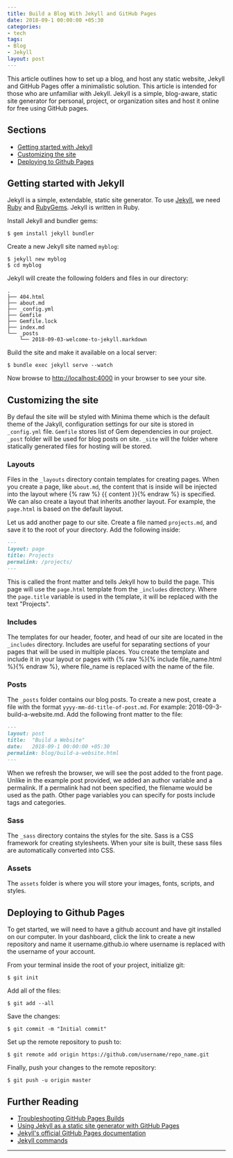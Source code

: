 ```yaml
---
title: Build a Blog With Jekyll and GitHub Pages
date: 2018-09-1 00:00:00 +05:30
categories:
- tech
tags:
- Blog
- Jekyll
layout: post
---
```


This article outlines how to set up a blog, and host any static website, Jekyll and GitHub Pages offer a minimalistic solution.
This article is intended for those who are unfamiliar with Jekyll. Jekyll is a simple, blog-aware,
static site generator for personal, project, or organization sites and host it online for free using GitHub pages.

## Sections

- [Getting started with Jekyll](#getting-started-with-jekyll)
- [Customizing the site](#customizing-the-site)
- [Deploying to Github Pages](#deploying-to-github-pages)

## Getting started with Jekyll

Jekyll is a simple, extendable, static site generator.
To use [Jekyll](https://jekyllrb.com/), we need [Ruby](https://www.ruby-lang.org/en/) and [RubyGems](https://rubygems.org/).
Jekyll is written in Ruby.

Install Jekyll and bundler gems:

```shell
$ gem install jekyll bundler
```

Create a new Jekyll site named `myblog`:

```shell
$ jekyll new myblog
$ cd myblog
```
Jekyll will create the following folders and files in our directory:
```shell
.
├── 404.html
├── about.md
├── _config.yml
├── Gemfile
├── Gemfile.lock
├── index.md
└── _posts
    └── 2018-09-03-welcome-to-jekyll.markdown
```

Build the site and make it available on a local server:
```shell
$ bundle exec jekyll serve --watch
```

Now browse to [http://localhost:4000](http://localhost:4000) in your browser to see your site.

## Customizing the site

By defaul the site will be styled with Minima theme which is the default theme of the Jakyll, configuration settings for
our site is stored in `_config.yml` file. `Gemfile` stores list of Gem dependencies in our project. `_post` folder will be
used for blog posts on site. `_site` will the folder where statically generated files for hosting will be stored.

### Layouts
Files in the `_layouts` directory contain templates for creating pages.
When you create a page, like `about.md`, the content that is inside will be injected into the layout where
{% raw  %} {{ content }}{% endraw %} is specified.
We can also create a layout that inherits another layout. For example, the `page.html` is based on the default layout.

Let us add another page to our site. Create a file named `projects.md`, and save it to the root of your directory. Add the following inside:

```markdown
---
layout: page
title: Projects
permalink: /projects/
---
```

This is called the front matter and tells Jekyll how to build the page. This page will use the `page.html` template from the `_includes` directory.
Where the `page.title` variable is used in the template, it will be replaced with the text "Projects".


### Includes
The templates for our header, footer, and head of our site are located in the `_includes` directory.
Includes are useful for separating sections of your pages that will be used in multiple places.
You create the template and include it in your layout or pages with {% raw  %}{% include file_name.html %}{% endraw %},
where file_name is replaced with the name of the file.

### Posts
The `_posts` folder contains our blog posts. To create a new post, create a file with the format `yyyy-mm-dd-title-of-post.md`.
For example: 2018-09-3-build-a-website.md. Add the following front matter to the file:
```markdown
---
layout: post
title:  "Build a Website"
date:   2018-09-1 00:00:00 +05:30
permalink: blog/build-a-website.html
---
```
When we refresh the browser, we will see the post added to the front page.
Unlike in the example post provided, we added an author variable and a permalink.
If a permalink had not been specified, the filename would be used as the path.
Other page variables you can specify for posts include tags and categories.

### Sass
The `_sass` directory contains the styles for the site. Sass is a CSS framework for creating stylesheets.
When your site is built, these sass files are automatically converted into CSS.

### Assets
The `assets` folder is where you will store your images, fonts, scripts, and styles.

## Deploying to Github Pages
To get started, we will need to have a github account and have git installed on our computer.
In your dashboard, click the link to create a new repository and name it username.github.io
where username is replaced with the username of your account.

From your terminal inside the root of your project, initialize git:
```shell
$ git init
```
Add all of the files:
```shell
$ git add --all
```
Save the changes:
```shell
$ git commit -m "Initial commit"
```
Set up the remote repository to push to:
```shell
$ git remote add origin https://github.com/username/repo_name.git
```
Finally, push your changes to the remote repository:
```shell
$ git push -u origin master
```

## Further Reading
- [Troubleshooting GitHub Pages Builds](https://help.github.com/articles/troubleshooting-github-pages-builds)
- [Using Jekyll as a static site generator with GitHub Pages](https://help.github.com/articles/using-jekyll-as-a-static-site-generator-with-github-pages/)
- [Jekyll's official GitHub Pages documentation](http://jekyllrb.com/docs/github-pages/)
- [Jekyll commands](http://jekyllrb.com/docs/usage/)


* * *